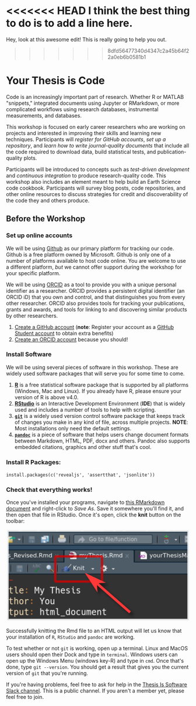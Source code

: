 <<<<<<< HEAD
I think the best thing to do is to add a line here.
=======
Hey, look at this awesome edit!  This is really going to help you out.
>>>>>>> 8dfd56477340d4347c2a45b64f22a0eb6b0581b1

# Your Thesis is Code

Code is an increasingly important part of research. Whether R or MATLAB "snippets," integrated documents using Jupyter or RMarkdown, or more complicated workflows using research databases, instrumental measurements, and databases.

This workshop is focused on early career researchers who are working on projects and interested in improving their skills and learning new techniques. Participants will _register for GitHub accounts_, _set up a repository_, and _learn how to write journal-quality documents_ that include all the code required to download data, build statistical tests, and publication-quality plots.

Participants will be introduced to concepts such as _test-driven development_ and _continuous integration_ to produce research-quality code. This workshop also includes an element meant to help build an Earth Science code cookbook. Participants will survey blog posts, code repositories, and other online resources to discuss strategies for credit and discoverability of the code they and others produce.

## Before the Workshop

### Set up online accounts

We will be using [Github](http://github.com) as our primary platform for tracking our code. Github is a free platform owned by Microsoft. Github is only one of a number of platforms available to host code online. You are welcome to use a different platform, _but_ we cannot offer support during the workshop for your specific platform.

We will be using [ORCID](http://orcid.org) as a tool to provide you with a unique personal identifier as a researcher. ORCID provides a persistent digital identifier (an ORCID iD) that you own and control, and that distinguishes you from every other researcher. ORCID also provides tools for tracking your publications, grants and awards, and tools for linking to and discovering similar products by other researchers.

1. [Create a GitHub account](http://github.com) (**note**: Register your account as a [GitHub Student account](https://education.github.com/students) to obtain extra benefits)
2. [Create an ORCID account](https://orcid.org/register) because you should!

### Install Software

We will be using several pieces of software in this workshop. These are widely used software packages that will serve you for some time to come.

1. [**R**](https://www.r-project.org/) is a free statistical software package that is supported by all platforms (Windows, Mac and Linux). If you already have R, please ensure your version of R is above v4.0.
2. [**RStudio**](https://rstudio.com/products/rstudio/download/) is an Interactive Development Environment (**IDE**) that is widely used and includes a number of tools to help with scripting.
3. [**`git`**](https://git-scm.com/book/en/v2/Getting-Started-Installing-Git) is a widely used version control software package that keeps track of changes you make in any kind of file, across multiple projects. **NOTE**: Most installations only need the default settings.
4. [**`pandoc`**](https://pandoc.org/installing.html) is a piece of software that helps users change document formats between Markdown, HTML, PDF, docx and others. Pandoc also supports embedded citations, graphics and other stuff that's cool.

### Install R Packages:

```
install.packages(c('revealjs', 'assertthat', 'jsonlite'))
```

### Check that everything works!

Once you've installed your programs, navigate to [this RMarkdown document](https://raw.githubusercontent.com/throughput-ec/ThesisIsCode/main/thesis/myThesis.Rmd) and right-click to _Save As_. Save it somewhere you'll find it, and then open that file in RStudio. Once it's open, click the **knit** button on the toolbar:

![](images/knitbutton.png)

Successfully knitting the Rmd file to an HTML output will let us know that your installation of `R`, `RStudio` and `pandoc` are working.

To test whether or not `git` is working, open up a terminal. Linux and MacOS users should open their Dock and type in `terminal`. Windows users can open up the Windows Menu (windows key-R) and type in `cmd`. Once that's done, type `git --version`. You should get a result that gives you the current version of `git` that you're running.

If you're having problems, feel free to ask for help in the [Thesis Is Software Slack channel](https://join.slack.com/t/thesisissoftware/shared_invite/zt-ibvwfx2a-0cYNiU011T1ixgxZnvun5Q). This is a public channel. If you aren't a member yet, please feel free to join.

